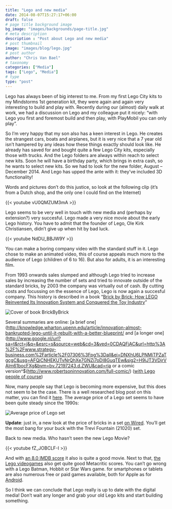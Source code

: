 ```yaml
---
title: "Lego and new media"
date: 2014-08-07T15:27:17+06:00
draft: false
# page title background image
bg_image: "images/backgrounds/page-title.jpg"
# meta description
description : "Post about Lego and new media"
# post thumbnail
image: "images/blog/lego.jpg"
# post author
author: "Chris Van Bael"
# taxonomy
categories: ["Media"]
tags: ["Lego", "Media"]
# type
type: "post"
---
```


Lego has always been of big interest to me. From my first Lego City kits to my Mindstorms 1st generation kit, they were again and again very interesting to build and play with. Recently during our (almost) daily walk at work, we had a discussion on Lego and my colleague put it nicely: “with Lego you first and foremost build and then play, with PlayMobil you can only play”.

So I’m very happy that my son also has a keen interest in Lego. He creates the strangest cars, boats and airplanes, but it is very nice that a 7 year old isn’t hampered by any ideas how these things exactly should look like. He already has saved for and bought quite a few Lego City kits, especially those with trucks.  And the Lego folders are always within reach to select new kits.  Soon he will have a birthday party, which brings in extra cash, so he wants to select new kits.  So we had to look for the new folder, August – December 2014.  And Lego has upped the ante with it: they’ve included 3D functionality!

Words and pictures don’t do this justice, so look at the following clip (it’s from a Dutch shop, and the only one I could find on the Internet)

{{< youtube vU0QMZUM3mA >}}

Lego seems to be very well in touch with new media and (perhaps by extension?) very succesful. Lego made a very nice movie about the early Lego history. You have to admit that the founder of Lego, Ole Kirk Christiansen, didn’t give up when hit by bad luck.

{{< youtube NdDU_BBJW9Y >}}

You can make a boring company video with the standard stuff in it. Lego chose to make an animated video, this of course appeals much more to the audience of Lego (children of 6 to 16). But also for adults, it is an interesting film.

From 1993 onwards sales slumped and although Lego tried to increase sales by increasing the number of sets and tried to innovate outside of the standard bricks, by 2003 the company was virtually out of cash. By cutting costs and focussing on the essence of Lego, Lego is now again a succesful company.
This history is described in a book “[Brick by Brick: How LEGO Reinvented Its Innovation System and Conquered the Toy Industry](http://www.robertsoninnovation.com/brick-by-brick/)”


![Cover of book BrickByBrick](/images/blog/20140807/brickbybrick.png#center)

Several summaries are online: [a brief one](http://knowledge.wharton.upenn.edu/article/innovation-almost-bankrupted-lego-until-it-rebuilt-with-a-better-blueprint/ and [a longer one](http://www.google.nl/url?sa=t&rct=j&q=&esrc=s&source=web&cd=3&ved=0CDAQFjAC&url=http%3A%2F%2Fwww.strategy-business.com%2Farticle%2F07306%3Fpg%3Dall&ei=DNXhU6LPNMiTPZaTgcgC&usg=AFQjCNHEKUTvNrQhXe7GNZi7oDI8GuqTEw&sig2=H9iJT3VDjrVAlm61bocFXg&bvm=bv.72197243,d.ZWU&cad=rja or a comic version^$(http://www.robertsoninnovation.com/full-comic/) ([with Lego people of course](http://www.robertsoninnovation.com/full-comic/))

Now, many people say that Lego is becoming more expensive, but this does not seem to be the case. There is a well researched blog post on this matter, you can find it [here](http://therealityprose.wordpress.com/2013/01/17/what_happened_with_lego/).
The average price of a Lego set seems to have been quite steady since the 1990s:

![Average price of Lego set](/images/blog/20140807/lego_realaverageprice.gif#center)

 

**Update**: just in, a new look at the price of bricks in a set [on Wired](http://www.wired.com/2014/08/lego-cost/). You’ll get the most bang for your buck with the Trevi Fountain (21020) set.

Back to new media. Who hasn’t seen the new Lego Movie?

{{< youtube fZ_JOBCLF-I >}}

And with [an 8.0 IMDB score](http://www.imdb.com/title/tt1490017/) it also is quite a good movie. Next to that, [the Lego videogames](http://http//www.metacritic.com/search/all/lego/results?sort=score) also get quite good Metacritic scores. You can’t go wrong with a Lego Batman, Hobbit or Star Wars game. for smartphones or tablets are also numerous free or paid games available, both for Apple as for [Android](https://play.google.com/store/search?q=lego&c=apps).

So I think we can conclude that Lego really is up to date with the digital media!
Don’t wait any longer and grab your old Lego kits and start building something.
